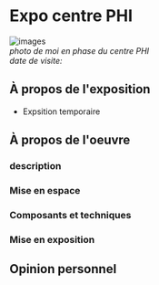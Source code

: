 # Expo centre PHI
![images]()  
*photo de moi en phase du centre PHI*  
*date de visite:*


## À propos de l'exposition
- Expsition temporaire

## À propos de l'oeuvre

### description


### Mise en espace

### Composants et techniques


### Mise en exposition


## Opinion personnel
